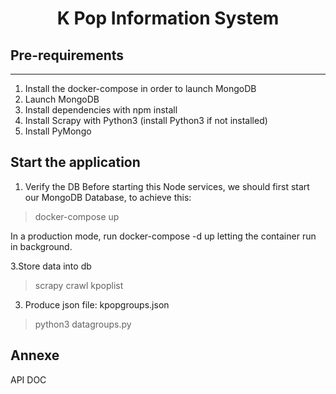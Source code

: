 <h1 align="center">K Pop Information System</h1>


## Pre-requirements
---

1. Install the docker-compose in order to launch MongoDB
2. Launch MongoDB
3. Install dependencies with npm install
4. Install Scrapy with Python3 (install Python3 if not installed)
6. Install PyMongo

## Start the application 

1. Verify the DB
Before starting this Node services, we should first start our MongoDB Database, to achieve this:
                
> docker-compose up

In a production mode, run docker-compose -d up letting the container run in background. 

3.Store data into db

>scrapy crawl kpoplist

3. Produce json file: kpopgroups.json

>python3 datagroups.py

## Annexe 

<a herf="./documents/api.md">API DOC</a>
